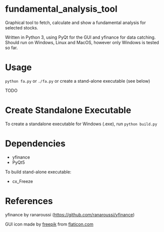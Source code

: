 # fundamental_analysis_tool
Graphical tool to fetch, calculate and show a fundamental analysis for selected stocks.

Written in Python 3, using PyQt for the GUI and yfinance for data catching. Should run on Windows, Linux and MacOS, however only Windows is tested so far.

# Usage
`python fa.py` or `./fa.py` or create a stand-alone executable (see below)

TODO

# Create Standalone Executable
To create a standalone executable for Windows (.exe), run `python build.py`

# Dependencies
- yfinance
- PyQt5

To build stand-alone executable:

- cx_Freeze

# References
yfinance by ranaroussi (https://github.com/ranaroussi/yfinance)

GUI icon made by [freepik](https://www.flaticon.com/de/autoren/freepik) from [flaticon.com](https://www.flaticon.com/)
